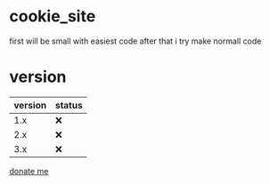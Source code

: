 # cookie_site

first will be small with easiest code
after that i try make normall code

# version 
| version  | status |
| ------------- | ------------- |
| 1.x  | :x:  |
| 2.x | :x:  |
| 3.x| :x: |


<!--| Task  | status |
#| ------------- | ------------- |
#| installation  | ✔  |
#| switcher themes  | ✔  |
#| register login use pdo | :x: |
#| home page | :x: | 
#| change username - password | :x: |
#| upload 64x64 skins | :x: |
#| admin panel | :x: | -->


[donate me](https://oxapay.com/donate/48071260)
